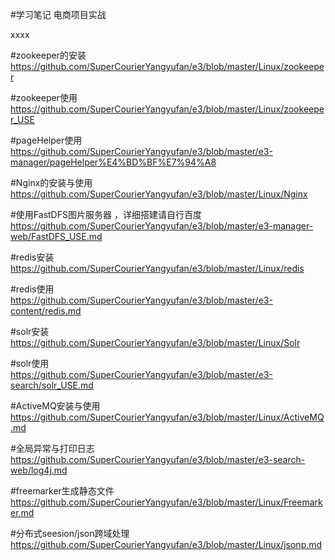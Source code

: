 #学习笔记
电商项目实战 

xxxx


#zookeeper的安装<br>
https://github.com/SuperCourierYangyufan/e3/blob/master/Linux/zookeeper

#zookeeper使用<br>
https://github.com/SuperCourierYangyufan/e3/blob/master/Linux/zookeeper_USE

#pageHelper使用<br>
https://github.com/SuperCourierYangyufan/e3/blob/master/e3-manager/pageHelper%E4%BD%BF%E7%94%A8
    
#Nginx的安装与使用<br>
https://github.com/SuperCourierYangyufan/e3/blob/master/Linux/Nginx
    
#使用FastDFS图片服务器 ，详细搭建请自行百度<br>
https://github.com/SuperCourierYangyufan/e3/blob/master/e3-manager-web/FastDFS_USE.md

#redis安装<br>
https://github.com/SuperCourierYangyufan/e3/blob/master/Linux/redis

#redis使用<br>
https://github.com/SuperCourierYangyufan/e3/blob/master/e3-content/redis.md

#solr安装<br>
https://github.com/SuperCourierYangyufan/e3/blob/master/Linux/Solr

#solr使用<br>
https://github.com/SuperCourierYangyufan/e3/blob/master/e3-search/solr_USE.md

#ActiveMQ安装与使用<br>
https://github.com/SuperCourierYangyufan/e3/blob/master/Linux/ActiveMQ.md

#全局异常与打印日志<br>
https://github.com/SuperCourierYangyufan/e3/blob/master/e3-search-web/log4j.md

#freemarker生成静态文件<br>
https://github.com/SuperCourierYangyufan/e3/blob/master/Linux/Freemarker.md

#分布式seesion/json跨域处理<br>
https://github.com/SuperCourierYangyufan/e3/blob/master/Linux/jsonp.md
